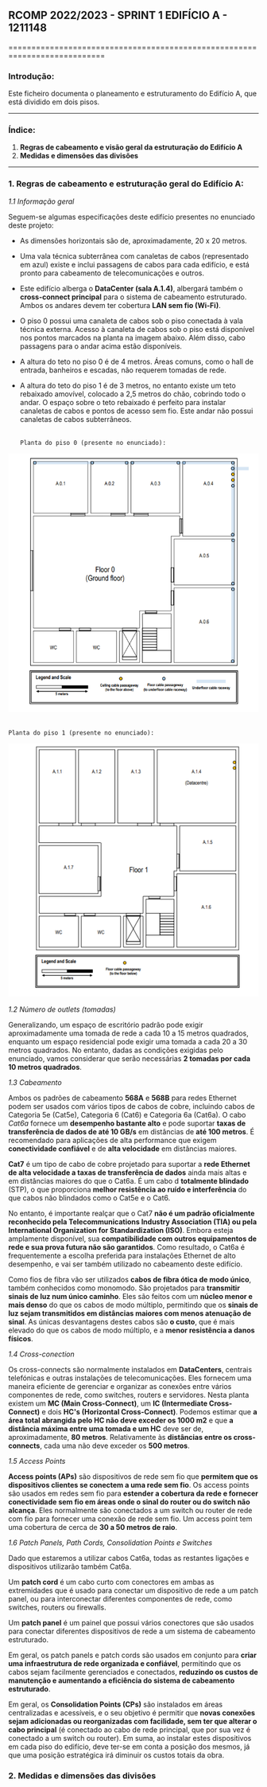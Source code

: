 ## RCOMP 2022/2023 - SPRINT 1 EDIFÍCIO A - 1211148 ##

===========================================================================

### Introdução: ###
Este ficheiro documenta o planeamento e estruturamento do Edifício A, que 
está dividido em dois pisos.

------------------------------------------------------------------------------------------------------------------------------------------------------------

### Índice: ###

1. **Regras de cabeamento e visão geral da estruturação do Edifício A**
2. **Medidas e dimensões das divisões**

------------------------------------------------------------------------------------------------------------------------------------------------------------

### 1. Regras de cabeamento e estruturação geral do Edifício A: ###

_1.1 Informação geral_

Seguem-se algumas especificações deste edifício presentes no enunciado deste projeto:

* As dimensões horizontais são de, aproximadamente, 20 x 20 metros.

* Uma vala técnica subterrânea com canaletas de cabos (representado em azul) existe e inclui passagens de cabos para cada edifício, e está pronto para 
  cabeamento de telecomunicações e outros.

* Este edifício alberga o **DataCenter (sala A.1.4)**, albergará também o **cross-connect principal** para o sistema de cabeamento estruturado. Ambos os 
  andares devem ter cobertura **LAN sem fio (Wi-Fi)**.

* O piso 0 possui uma canaleta de cabos sob o piso conectada à vala técnica externa. Acesso à canaleta de cabos sob o piso está disponível nos pontos 
  marcados na planta na imagem abaixo. Além disso, cabo passagens para o andar acima estão disponíveis.

* A altura do teto no piso 0 é de 4 metros. Áreas comuns, como o hall de entrada, banheiros e escadas, não requerem tomadas de rede.

* A altura do teto do piso 1 é de 3 metros, no entanto existe um teto rebaixado amovível, colocado a 2,5 metros do chão, cobrindo todo o andar. O espaço 
  sobre o teto rebaixado é perfeito para instalar canaletas de cabos e pontos de acesso sem fio. Este andar não possui canaletas de cabos subterrâneos.


                                                                                  Planta do piso 0 (presente no enunciado):


![BuildingA_Floor0](BuildingA_Floor0.PNG)

                                                                                  Planta do piso 1 (presente no enunciado):

![BuildingA_Floor1](BuildingA_Floor1.PNG)

_1.2 Número de outlets (tomadas)_

Generalizando, um espaço de escritório padrão pode exigir aproximadamente uma tomada de rede a cada 10 a 15 metros quadrados, enquanto um espaço residencial 
pode exigir uma tomada a cada 20 a 30 metros quadrados. No entanto, dadas as condições exigidas pelo enunciado, vamos considerar que serão necessárias **2 
tomadas por cada 10 metros quadrados**.

_1.3 Cabeamento_

Ambos os padrões de cabeamento **568A** e **568B** para redes Ethernet podem ser usados com vários tipos de cabos de cobre, incluindo cabos de Categoria 5e 
(Cat5e), Categoria 6 (Cat6) e Categoria 6a (Cat6a). O cabo *Cat6a* fornece um **desempenho bastante alto** e pode suportar **taxas de transferência de dados 
de até 10 GB/s** em distâncias de **até 100 metros**. É recomendado para aplicações de alta performance que exigem **conectividade confiável** e de **alta 
velocidade** em distâncias maiores.

**Cat7** é um tipo de cabo de cobre projetado para suportar a **rede Ethernet de alta velocidade a taxas de transferência de dados** ainda mais altas e em 
distâncias maiores do que o Cat6a. É um cabo d **totalmente blindado** (STP), o que proporciona **melhor resistência ao ruído e interferência** do que cabos 
não blindados como o Cat5e e o Cat6.

No entanto, é importante realçar que o Cat7 **não é um padrão oficialmente reconhecido pela Telecommunications Industry Association (TIA) ou pela International 
Organization for Standardization (ISO)**. Embora esteja amplamente disponível, sua **compatibilidade com outros equipamentos de rede e sua prova futura não são 
garantidos**. Como resultado, o Cat6a é frequentemente a escolha preferida para instalações Ethernet de alto desempenho, e vai ser também utilizado no cabeamento 
deste edifício. 

Como fios de fibra vão ser utilizados **cabos de fibra ótica de modo único**, também conhecidos como monomodo. São projetados para **transmitir sinais de luz num 
único caminho**. Eles são feitos com um **núcleo menor e mais denso** do que os cabos de modo múltiplo, permitindo que os **sinais de luz sejam transmitidos em 
distâncias maiores com menos atenuação de sinal**. As únicas desvantagens destes cabos são **o custo**, que é mais elevado do que os cabos de modo múltiplo, e a
**menor resistência a danos físicos**. 

_1.4 Cross-conection_

Os cross-connects são normalmente instalados em **DataCenters**, centrais telefónicas e outras instalações de telecomunicações. Eles fornecem uma maneira eficiente 
de gerenciar e organizar as conexões entre vários componentes de rede, como switches, routers e servidores. Nesta planta existem um **MC (Main Cross-Connect)**, um
**IC (Intermediate Cross-Connect)** e dois **HC's (Horizontal Cross-Connect)**. Podemos estimar que **a área total abrangida pelo HC não deve exceder os 1000 m2** e 
que **a distância máxima entre uma tomada e um HC** deve ser de, aproximadamente, **80 metros**. Relativamente às **distâncias entre os cross-connects**, cada uma 
não deve exceder os **500 metros**.

_1.5 Access Points_

**Access points (APs)** são dispositivos de rede sem fio que **permitem que os dispositivos clientes se conectem a uma rede sem fio**. Os access points são usados 
em redes sem fio para **estender a cobertura da rede e fornecer conectividade sem fio em áreas onde o sinal do router ou do switch não alcança**. Eles normalmente 
são conectados a um switch ou router de rede com fio para fornecer uma conexão de rede sem fio. Um access point tem uma cobertura de cerca de **30 a 50 metros de 
raio**. 

_1.6 Patch Panels, Path Cords, Consolidation Points e Switches_

Dado que estaremos a utilizar cabos Cat6a, todas as restantes ligações e dispositivos utilizarão também Cat6a. 

Um **patch cord** é um cabo curto com conectores em ambas as extremidades que é usado para conectar um dispositivo de rede a um patch panel, ou para interconectar 
diferentes componentes de rede, como switches, routers ou firewalls. 

Um **patch panel** é um painel que possui vários conectores que são usados para conectar diferentes dispositivos de rede a um sistema de cabeamento estruturado. 

Em geral, os patch panels e patch cords são usados em conjunto para **criar uma infraestrutura de rede organizada e confiável**, permitindo que os cabos sejam 
facilmente gerenciados e conectados, **reduzindo os custos de manutenção e aumentando a eficiência do sistema de cabeamento estruturado**.

Em geral, os **Consolidation Points (CPs)** são instalados em áreas centralizadas e acessíveis, e o seu objetivo é permitir que **novas conexões sejam adicionadas 
ou reorganizadas com facilidade, sem ter que alterar o cabo principal** (é conectado ao cabo de rede principal, que por sua vez é conectado a um switch ou router).
Em suma, ao instalar estes dispositivos em cada piso do edifício, deve ter-se em conta a posição dos mesmos, já que uma posição estratégica irá diminuir os custos
totais da obra.

### 2. Medidas e dimensões das divisões ###